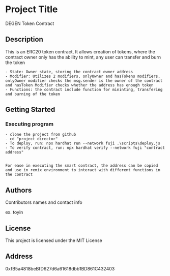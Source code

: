 # Project Title

DEGEN Token Contract

## Description

This is an ERC20 token contract, It allows creation of tokens, where the contract owner only has the ability to mint, any user can transfer and burn the token

    - State: Owner state, storing the contract owner address
    - Modifier: Utilizes 2 modifiers, onlyOwner and hasTokens modifiers, onlyOwner modifier checks the msg.sender is the owner of the contract and hasToken Modifier checks whether the address has enough token
    - Functions: the contract include function for mininting, transfering and burning of the token


## Getting Started

### Executing program
    - clone the project from github
    - cd "project director"
    - To deploy, run: npx hardhat run --network fuji .\scripts\deploy.js
    - To verify contract, run: npx hardhat verify --network fuji "contract address"


    For ease in executing the smart contract, the address can be copied and use in remix environment to interact with different functions in the contract

## Authors

Contributors names and contact info

ex. toyin 


## License

This project is licensed under the MIT License 

## Address
0xfB5a4818beBfD627d6a61618dbb1BD861C432403